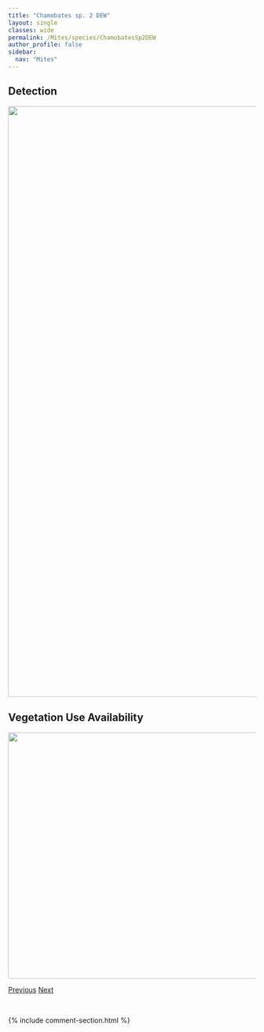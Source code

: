 ```yaml
---
title: "Chamobates sp. 2 DEW"
layout: single
classes: wide
permalink: /Mites/species/ChamobatesSp2DEW
author_profile: false
sidebar:
  nav: "Mites"
---
```


<h2>Detection</h2>

<a href="https://drive.google.com/uc?export=view&id=1vPztfU4F_z9u2ZfCJbjPhp2BsLZe-PrK">
<img src="https://drive.google.com/uc?export=view&id=1vPztfU4F_z9u2ZfCJbjPhp2BsLZe-PrK" height = "1200" width = "800">
</a>


<h2>Vegetation Use Availability</h2>

<a href="https://drive.google.com/uc?export=view&id=1D3F4whoa_7aY2WAiLSAKT1IcqLhT-w9w">
<img src="https://drive.google.com/uc?export=view&id=1D3F4whoa_7aY2WAiLSAKT1IcqLhT-w9w" height = "500" width = "1000">
</a>


<a href="/DevelopmentWebsite/Mites/species/ChamobatesCuspidatus" class="pagination--pager" title="Chamobates cuspidatus">Previous</a> <a href="/DevelopmentWebsite/Mites/species/CyrtozetesSp1DEW" class="pagination--pager" title="Cyrtozetes sp. 1 DEW">Next</a>

<p>&nbsp;</p>

{% include comment-section.html %}
